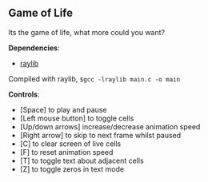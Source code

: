 ## Game of Life
Its the game of life, what more could you want?

**Dependencies**:
- [raylib](https://www.raylib.com/)

Compiled with raylib, `$gcc -lraylib main.c -o main`

**Controls**:
- [Space] to play and pause
- [Left mouse button] to toggle cells
- [Up/down arrows] increase/decrease animation speed
- [Right arrow] to skip to next frame whilst paused
- [C] to clear screen of live cells
- [F] to reset animation speed
- [T] to toggle text about adjacent cells
- [Z] to toggle zeros in text mode
